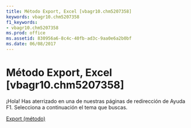 ```yaml
---
title: Método Export, Excel [vbagr10.chm5207358]
keywords: vbagr10.chm5207358
f1_keywords:
- vbagr10.chm5207358
ms.prod: office
ms.assetid: 830956a6-8c4c-40fb-ad3c-9aa0e6a2b0bf
ms.date: 06/08/2017
---
```





# Método Export, Excel [vbagr10.chm5207358]

¡Hola! Has aterrizado en una de nuestras páginas de redirección de Ayuda F1. Selecciona a continuación el tema que buscas.


 [Export (método)](http://msdn.microsoft.com/library/export-method%28Office.15%29.aspx)


